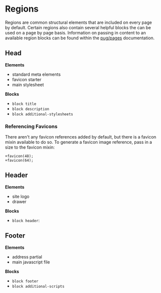# Regions

Regions are common structural elements that are included on every page by default. Certain regions also contain several helpful blocks the can be used on a page by page basis. Information on passing in content to an available region blocks can be found within the [pug/pages](https://github.com/mimoduo/mimogear/blob/master/docs/pug/pages.md) documentation.

## Head

**Elements**

* standard meta elements
* favicon starter
* main stylesheet

**Blocks**

* `block title`
* `block description`
* `block additional-stylesheets`

### Referencing Favicons

There aren't any favicon references added by default, but there is a favicon mixin available to do so. To generate a favicon image reference, pass in a size to the favicon mixin:

```pug
+favicon(48);
+favicon(64);
```

## Header

**Elements**

* site logo
* drawer

**Blocks**

* `block header`:

## Footer

**Elements**

* address partial
* main javascript file

**Blocks**

* `block footer`
* `block additional-scripts`
